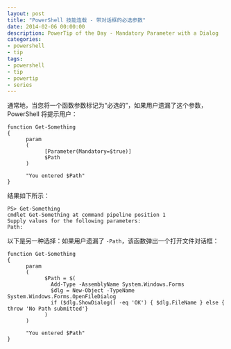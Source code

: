 ```yaml
---
layout: post
title: "PowerShell 技能连载 - 带对话框的必选参数"
date: 2014-02-06 00:00:00
description: PowerTip of the Day - Mandatory Parameter with a Dialog
categories:
- powershell
- tip
tags:
- powershell
- tip
- powertip
- series
---
```

通常地，当您将一个函数参数标记为“必选的”，如果用户遗漏了这个参数，PowerShell 将提示用户：

	function Get-Something
	{
	      param
	      (
	            [Parameter(Mandatory=$true)]
	            $Path
	      )

	      "You entered $Path"
	}

结果如下所示：

	PS> Get-Something
	cmdlet Get-Something at command pipeline position 1
	Supply values for the following parameters:
	Path:

以下是另一种选择：如果用户遗漏了 `-Path`，该函数弹出一个打开文件对话框：

	function Get-Something
	{
	      param
	      (
	            $Path = $(
	              Add-Type -AssemblyName System.Windows.Forms
	              $dlg = New-Object -TypeName  System.Windows.Forms.OpenFileDialog
	              if ($dlg.ShowDialog() -eq 'OK') { $dlg.FileName } else { throw 'No Path submitted'}
	            )
	      )

	      "You entered $Path"
	}

<!--本文国际来源：[Mandatory Parameter with a Dialog](http://community.idera.com/powershell/powertips/b/tips/posts/mandatory-parameter-with-a-dialog)-->
